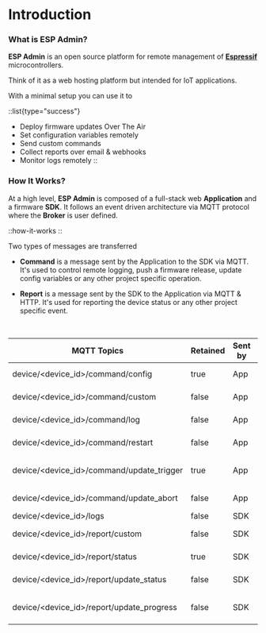 # Introduction

### What is ESP Admin?

**ESP Admin** is an open source platform for remote management of [**Espressif**](https://www.espressif.com) microcontrollers.

Think of it as a web hosting platform but intended for IoT applications.

With a minimal setup you can use it to

::list{type="success"}

- Deploy firmware updates Over The Air
- Set configuration variables remotely
- Send custom commands
- Collect reports over email & webhooks
- Monitor logs remotely
  ::

### How It Works?

At a high level, **ESP Admin** is composed of a full-stack web **Application** and a firmware **SDK**. It follows an event driven architecture via MQTT protocol where the **Broker** is user defined.

::how-it-works
::

Two types of messages are transferred

- **Command** is a message sent by the Application to the SDK via MQTT. It's used to control remote logging, push a firmware release, update config variables or any other project specific operation.

- **Report** is a message sent by the SDK to the Application via MQTT & HTTP. It's used for reporting the device status or any other project specific event.

<br>

| **MQTT Topics**                           | **Retained** | **Sent by** | **Notes**                       |
| ----------------------------------------- | ------------ | ----------- | ------------------------------- |
| device/<device_id>/command/config         | true         | App         | Send new variables              |
| device/<device_id>/command/custom         | false        | App         | Send project commands           |
| device/<device_id>/command/log            | false        | App         | Enable/disable logging          |
| device/<device_id>/command/restart        | false        | App         | Trigger device restart          |
| device/<device_id>/command/update_trigger | true         | App         | Trigger new or existing release |
| device/<device_id>/command/update_abort   | false        | App         | Abort current deployment        |
| device/<device_id>/logs                   | false        | SDK         | Send logs                       |
| device/<device_id>/report/custom          | false        | SDK         | Send custom reports             |
| device/<device_id>/report/status          | true         | SDK         | Send device status              |
| device/<device_id>/report/update_status   | false        | SDK         | Send update status              |
| device/<device_id>/report/update_progress | false        | SDK         | Send update progress percentage |
